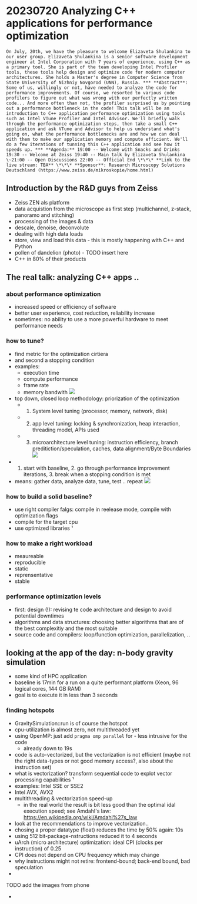 # 20230720 Analyzing C++ applications for performance optimization

```
On July, 20th, we have the pleasure to welcome Elizaveta Shulankina to our user group. Elizaveta Shulankina is a senior software development engineer at Intel Corporation with 7 years of experience, using C++ as a primary tool. She is part of the team developing Intel Profiler tools, these tools help design and optimize code for modern computer architectures. She holds a Master's degree in Computer Science from State University of Nizhniy Novgorod (UNN), Russia. *** **Abstract**: Some of us, willingly or not, have needed to analyze the code for performance improvements. Of course, we resorted to various code profilers to figure out what was wrong with our perfectly written code... And more often than not, the profiler surprised us by pointing out a performance bottleneck in the code! This talk will be an introduction to C++ application performance optimization using tools such as Intel VTune Profiler and Intel Advisor. We'll briefly walk through the performance optimization steps, then take a small C++ application and ask VTune and Advisor to help us understand what's going on, what the performance bottlenecks are and how we can deal with them to make our application memory and compute efficient. We'll do a few iterations of tunning this C++ application and see how it speeds up. *** **Agenda:** 19:00 -- Welcome with Snacks and Drinks 19:30 -- Welcome at Zeiss 19:40 -- Main talk by Elizaveta Shulankina \~21:00 -- Open Discussions 22:00 -- Official End \*\*\* **Link to the live stream: TBA** \*\*\* **Sponsor**: Research Microscopy Solutions Deutschland (https://www.zeiss.de/mikroskopie/home.html)
```

## Introduction by the R&D guys from Zeiss
* Zeiss ZEN als platform
* data acquistion from the microscope as first step (multichannel, z-stack, panoramo and stitching)
* processing of the images & data
* descale, denoise, deconvolute
* dealing with high data loads
* store, view and load this data - this is mostly happening with C++ and Python
* pollen of dandelion (photo) - TODO insert here
* C++ in 80% of their products

## The real talk: analyzing C++ apps ..
### about performance optimization
* increased speed or efficiency of software
* better user experience, cost reduction, reliability increase
* sometimes: no ability to use a more powerful hardware to meet performance needs
### how to tune?
* find metric for the optimization cirtiera
* and second a stopping condition
* examples:
  * execution time
  * compute performance
  * frame rate
  * memory bandwith
![](img01.png)
* top down, closed loop methodology: priorization of the optimization
  * 1. System level tuning (processor, memory, network, disk)
  * 2. app level tuning: locking & synchronization, heap interaction, threading model, APIs used
  * 3. microarchitecture level tuning: instruction efficiency, branch preditiction/speculation, caches, data alignment/Byte Boundaries
 ![](img02.png) 
* 1. start with baseline, 2. go through performance improvement iterations, 3. break when a stopping condition is met
*  means: gather data, analyze data, tune, test .. repeat
![](img03.png)

### how to build a solid baseline?
* use right compiler falgs: compile in reelease mode, compile with optimization flags
* compile for the target cpu
* use optimized libraries
¹[](img04.png)
### how to make a right workload
* meaureable
* reproducible
* static
* reprensentative
* stable
### performance optimization levels
* first: design (!): revising te code architecture and design to avoid potential downtimes
* algorithms and data structures: choosing better algorithms that are of the best complexitiy and the most suitable
* source code and compilers: loop/function optimization, parallelization, ..

## looking at the app of the day: n-body gravity simulation
* some kind of HPC application
* baseline is 17min for a run on a quite performant platform (Xeon, 96 logical cores, 144 GB RAM)
* goal is to execute it in less than 3 seconds
### finding hotspots
* GravitySimulation::run is of course the hotspot
* cpu-utilization is almost zero, not multithreaded yet
* using OpenMP: just add `pragma omp parallel` for - less intrusive for the code
  * already down to 19s
* code is auto-vectorized, but the vectorization is not efficient (maybe not the right data-types or not good memory access?, also about the instruction set)
* what is vectorization? transform sequential code to explot vector processing capabilities
¹[](img05.png)
* examples: Intel SSE or SSE2
* Intel AVX, AVX2
* multithreading & vectorization speed-up
  * in the real world the result is bit less good than the optimal idal execution speed; see Amdahl's law: https://en.wikipedia.org/wiki/Amdahl%27s_law
* look at the recommendations to improve vectorization..
* chosing a proper datatype (float) reduces the time by 50% again: 10s
* using 512 bit-package-nstructions reduced it to 4 seconds
* uArch (micro architecture) optimization: ideal CPI (clocks per instruction) of 0.25
* CPI does not depend on CPU frequency which may change
* why instructions might not retire: frontend-bound; back-end bound, bad speculation
* 


TODO add the images from phone

*  
